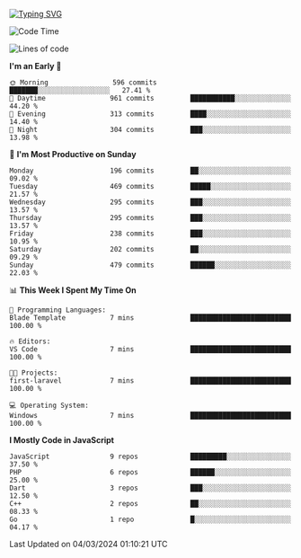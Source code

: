 [![Typing SVG](https://readme-typing-svg.demolab.com?font=Fira+Code&pause=1000&color=F7F7F7&random=false&width=435&lines=Hi+%F0%9F%91%8B%2C+I'm+Rafiu+Sidqi;Junior+Backend+Developer)](https://git.io/typing-svg)
<!--START_SECTION:waka-->
![Code Time](http://img.shields.io/badge/Code%20Time-162%20hrs%2024%20mins-blue)

![Lines of code](https://img.shields.io/badge/From%20Hello%20World%20I%27ve%20Written-712.4%20thousand%20lines%20of%20code-blue)

**I'm an Early 🐤** 

```text
🌞 Morning                596 commits         ███████░░░░░░░░░░░░░░░░░░   27.41 % 
🌆 Daytime                961 commits         ███████████░░░░░░░░░░░░░░   44.20 % 
🌃 Evening                313 commits         ████░░░░░░░░░░░░░░░░░░░░░   14.40 % 
🌙 Night                  304 commits         ███░░░░░░░░░░░░░░░░░░░░░░   13.98 % 
```
📅 **I'm Most Productive on Sunday** 

```text
Monday                   196 commits         ██░░░░░░░░░░░░░░░░░░░░░░░   09.02 % 
Tuesday                  469 commits         █████░░░░░░░░░░░░░░░░░░░░   21.57 % 
Wednesday                295 commits         ███░░░░░░░░░░░░░░░░░░░░░░   13.57 % 
Thursday                 295 commits         ███░░░░░░░░░░░░░░░░░░░░░░   13.57 % 
Friday                   238 commits         ███░░░░░░░░░░░░░░░░░░░░░░   10.95 % 
Saturday                 202 commits         ██░░░░░░░░░░░░░░░░░░░░░░░   09.29 % 
Sunday                   479 commits         ██████░░░░░░░░░░░░░░░░░░░   22.03 % 
```


📊 **This Week I Spent My Time On** 

```text
💬 Programming Languages: 
Blade Template           7 mins              █████████████████████████   100.00 % 

🔥 Editors: 
VS Code                  7 mins              █████████████████████████   100.00 % 

🐱‍💻 Projects: 
first-laravel            7 mins              █████████████████████████   100.00 % 

💻 Operating System: 
Windows                  7 mins              █████████████████████████   100.00 % 
```

**I Mostly Code in JavaScript** 

```text
JavaScript               9 repos             █████████░░░░░░░░░░░░░░░░   37.50 % 
PHP                      6 repos             ██████░░░░░░░░░░░░░░░░░░░   25.00 % 
Dart                     3 repos             ███░░░░░░░░░░░░░░░░░░░░░░   12.50 % 
C++                      2 repos             ██░░░░░░░░░░░░░░░░░░░░░░░   08.33 % 
Go                       1 repo              █░░░░░░░░░░░░░░░░░░░░░░░░   04.17 % 
```




 Last Updated on 04/03/2024 01:10:21 UTC
<!--END_SECTION:waka-->
